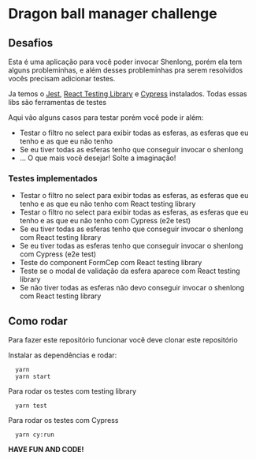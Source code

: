 # Dragon ball manager challenge

## Desafios

Esta é uma aplicação para você poder invocar Shenlong, porém ela tem alguns probleminhas, e além desses probleminhas pra serem resolvidos vocês precisam adicionar testes.

Ja temos o [Jest](https://jestjs.io/), [React Testing Library](https://testing-library.com/docs/react-testing-library/intro) e [Cypress](https://www.cypress.io/) instalados. Todas essas libs são ferramentas de testes

Aqui vão alguns casos para testar porém você pode ir além:

- Testar o filtro no select para exibir todas as esferas, as esferas que eu tenho e as que eu não tenho
- Se eu tiver todas as esferas tenho que conseguir invocar o shenlong
- ... O que mais você desejar! Solte a imaginação!

### Testes implementados

- Testar o filtro no select para exibir todas as esferas, as esferas que eu tenho e as que eu não tenho com React testing library
- Testar o filtro no select para exibir todas as esferas, as esferas que eu tenho e as que eu não tenho com Cypress (e2e test)
- Se eu tiver todas as esferas tenho que conseguir invocar o shenlong com React testing library
- Se eu tiver todas as esferas tenho que conseguir invocar o shenlong com Cypress (e2e test)
- Teste do component FormCep com React testing library
- Teste se o modal de validação da esfera aparece com React testing library
- Se não tiver todas as esferas não devo conseguir invocar o shenlong com React testing library

## Como rodar

Para fazer este repositório funcionar você deve clonar este repositório

Instalar as dependências e rodar:

```
  yarn
  yarn start
```

Para rodar os testes com testing library

```
  yarn test
```

Para rodar os testes com Cypress

```
  yarn cy:run
```

**HAVE FUN AND CODE!**
